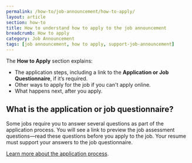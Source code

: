 ```yaml
---
permalink: /how-to/job-announcement/how-to-apply/
layout: article
section: how-to
title: How to understand how to apply to the job announcement
breadcrumb: How to apply
category: Job Announcement
tags: [job announcement, how to apply, support-job-announcement]
---
```


The **How to Apply** section explains:

* The application steps, including a link to the **Application or Job Questionnaire**, if it’s required. 
* Other ways to apply for the job if you can't apply online.
* What happens next, after you apply.

## What is the application or job questionnaire?

Some jobs require you to answer several questions as part of the application process. You will see a link to preview the job assessment questions—read these questions before you apply to the job. Your resume must support your answers to the job questionnaire. 

[Learn more about the application process](../../../faq/application/process/).

